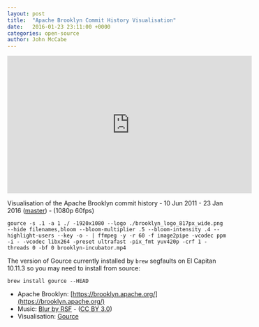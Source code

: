 ```yaml
---
layout: post
title:  "Apache Brooklyn Commit History Visualisation"
date:   2016-01-23 23:11:00 +0000
categories: open-source
author: John McCabe
---
```


<p><iframe src="https://www.youtube.com/embed/WPsu4OH9hsk" height="315" width="560" allowfullscreen="" frameborder="0"></iframe></p>

Visualisation of the Apache Brooklyn commit history - 10 Jun 2011 - 23 Jan 2016 ([master](https://github.com/apache/incubator-brooklyn/tree/master)) - (1080p 60fps)

```
gource -s .1 -a 1 ./ -1920x1080 --logo ./brooklyn_logo_817px_wide.png --hide filenames,bloom --bloom-multiplier .5 --bloom-intensity .4 --highlight-users --key -o - | ffmpeg -y -r 60 -f image2pipe -vcodec ppm -i - -vcodec libx264 -preset ultrafast -pix_fmt yuv420p -crf 1 -threads 0 -bf 0 brooklyn-incubator.mp4
```

The version of Gource currently installed by `brew` segfaults on El Capitan 10.11.3 so you may need to install from source:

```
brew install gource --HEAD
```

- Apache Brooklyn: [https://brooklyn.apache.org/](https://brooklyn.apache.org/)
- Music: [Blur by RSF](https://soundcloud.com/rsfmu/blur) - ([CC BY 3.0](https://creativecommons.org/licenses/by/3.0/))
- Visualisation: [Gource](https://github.com/acaudwell/Gource)

